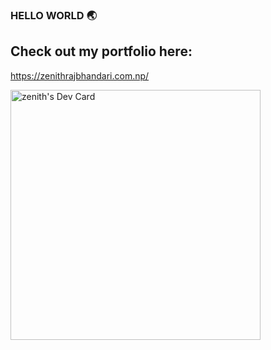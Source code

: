 ### HELLO WORLD 🌏
## Check out my portfolio here:
https://zenithrajbhandari.com.np/

<a href="https://app.daily.dev/zenith"><img src="https://api.daily.dev/devcards/1a37edb9894445f7bdbbcf77c55f42e7.png?r=2q3" width="400" alt="zenith's Dev Card"/></a>
